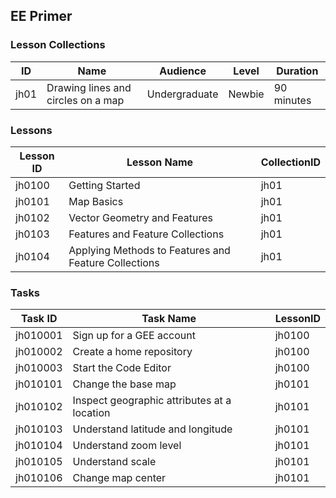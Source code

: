 ## EE Primer

### Lesson Collections

| ID | Name | Audience | Level | Duration
| :---: | --- | --- | --- | --- |
| jh01 | Drawing lines and circles on a map | Undergraduate | Newbie | 90 minutes


### Lessons

| Lesson ID | Lesson Name | CollectionID |
| --- | --- | --- |
| jh0100 | Getting Started | jh01 |
| jh0101 | Map Basics | jh01 |
| jh0102 | Vector Geometry and Features | jh01 |
| jh0103 | Features and Feature Collections | jh01 |
| jh0104 | Applying Methods to Features and Feature Collections | jh01 |


### Tasks

| Task ID | Task Name | LessonID |
| --- | --- | --- |
| jh010001 | Sign up for a GEE account | jh0100 |
| jh010002 | Create a home repository | jh0100 |
| jh010003 | Start the Code Editor | jh0100 |
| jh010101 | Change the base map | jh0101 |
| jh010102 | Inspect geographic attributes at a location | jh0101 |
| jh010103 | Understand latitude and longitude | jh0101 |
| jh010104 | Understand zoom level | jh0101 |
| jh010105 | Understand scale | jh0101 |
| jh010106 | Change map center | jh0101 |
